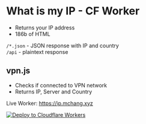 # What is my IP - CF Worker

- Returns your IP address
- 186b of HTML

`/*.json` - JSON response with IP and country  
`/api` - plaintext response

## vpn.js
- Checks if connected to VPN network
- Returns IP, Server and Country

Live Worker: https://ip.mchang.xyz

[![Deploy to Cloudflare Workers](https://deploy.workers.cloudflare.com/button)](https://deploy.workers.cloudflare.com/?url=https://github.com/mchangrh/ip)
